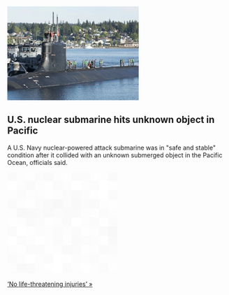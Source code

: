 
![U.S. nuclear submarine hits unknown object in Pacific](./20211008115856.png)
## U.S. nuclear submarine hits unknown object in Pacific

A U.S. Navy nuclear-powered attack submarine was in "safe and stable" condition after it collided with an unknown submerged object in the Pacific Ocean, officials said.

![pic](../square_bg.png)

[‘No life-threatening injuries’ »](https://www.yahoo.com/gma/us-navy-submarine-uss-connecticut-210350491.html)
